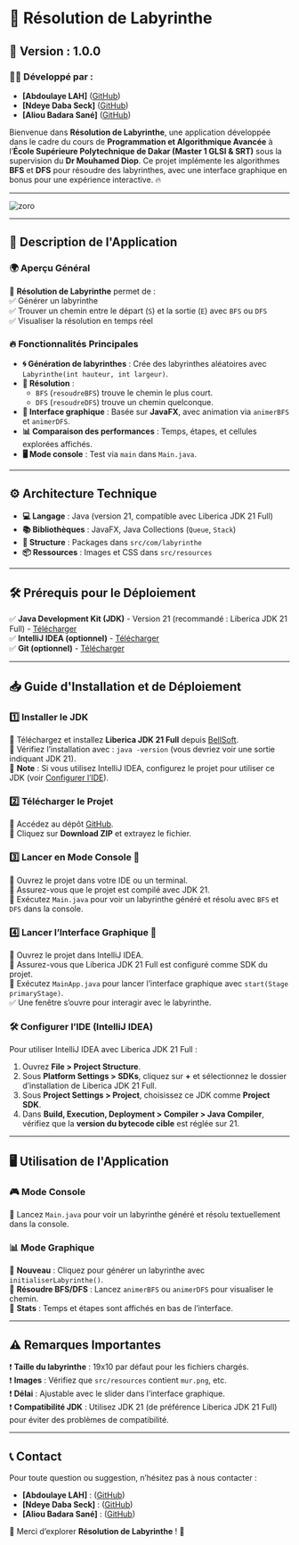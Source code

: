 # 🎯 Résolution de Labyrinthe

## 🚀 Version : 1.0.0

### 👨‍💻 Développé par :
- **[Abdoulaye LAH]** ([GitHub](https://github.com/layelah))
- **[Ndeye Daba Seck]** ([GitHub](https://github.com/Daba200616))
- **[Aliou Badara Sané]** ([GitHub](https://github.com/Aliou774))

Bienvenue dans **Résolution de Labyrinthe**, une application développée dans le cadre du cours de **Programmation et Algorithmique Avancée** à l’**École Supérieure Polytechnique de Dakar (Master 1 GLSI & SRT)** sous la supervision du **Dr Mouhamed Diop**. Ce projet implémente les algorithmes **BFS** et **DFS** pour résoudre des labyrinthes, avec une interface graphique en bonus pour une expérience interactive. 🔥

---

![zoro](https://github.com/user-attachments/assets/50c4f28d-edc4-4284-9462-60219cf54f94)

---

## 📌 Description de l'Application

### 🌍 Aperçu Général
🔹 **Résolution de Labyrinthe** permet de :  
✅ Générer un labyrinthe  
✅ Trouver un chemin entre le départ (`S`) et la sortie (`E`) avec `BFS` ou `DFS`  
✅ Visualiser la résolution en temps réel

### 🔥 Fonctionnalités Principales
- **🌀 Génération de labyrinthes** : Crée des labyrinthes aléatoires avec `Labyrinthe(int hauteur, int largeur)`.
- **📜 Résolution** :
  - `BFS` (`resoudreBFS`) trouve le chemin le plus court.
  - `DFS` (`resoudreDFS`) trouve un chemin quelconque.
- **🎨 Interface graphique** : Basée sur **JavaFX**, avec animation via `animerBFS` et `animerDFS`.
- **📊 Comparaison des performances** : Temps, étapes, et cellules explorées affichés.
- **🖥️ Mode console** : Test via `main` dans `Main.java`.

---

## ⚙️ Architecture Technique
- **💻 Langage** : Java (version 21, compatible avec Liberica JDK 21 Full)
- **📚 Bibliothèques** : JavaFX, Java Collections (`Queue`, `Stack`)
- **🔗 Structure** : Packages dans `src/com/labyrinthe`
- **📦 Ressources** : Images et CSS dans `src/resources`

---

## 🛠️ Prérequis pour le Déploiement
✅ **Java Development Kit (JDK)** - Version 21 (recommandé : Liberica JDK 21 Full) - [Télécharger](https://bell-sw.com/pages/downloads/)  
✅ **IntelliJ IDEA (optionnel)** - [Télécharger](https://www.jetbrains.com/idea/)  
✅ **Git (optionnel)** - [Télécharger](https://git-scm.com/downloads)

---

## 📥 Guide d'Installation et de Déploiement

### 1️⃣ Installer le JDK
🔹 Téléchargez et installez **Liberica JDK 21 Full** depuis [BellSoft](https://bell-sw.com/pages/downloads/).  
🔹 Vérifiez l’installation avec : `java -version` (vous devriez voir une sortie indiquant JDK 21).  
🔹 **Note** : Si vous utilisez IntelliJ IDEA, configurez le projet pour utiliser ce JDK (voir [Configurer l’IDE](#configurer-lide)).

### 2️⃣ Télécharger le Projet
🔹 Accédez au dépôt [GitHub](https://github.com/tonprofil/layelah-labyrinthe).  
🔹 Cliquez sur **Download ZIP** et extrayez le fichier.

### 3️⃣ Lancer en Mode Console 🚀
🔹 Ouvrez le projet dans votre IDE ou un terminal.  
🔹 Assurez-vous que le projet est compilé avec JDK 21.  
🔹 Exécutez `Main.java` pour voir un labyrinthe généré et résolu avec `BFS` et `DFS` dans la console.

### 4️⃣ Lancer l’Interface Graphique 🎯
🔹 Ouvrez le projet dans IntelliJ IDEA.  
🔹 Assurez-vous que Liberica JDK 21 Full est configuré comme SDK du projet.  
🔹 Exécutez `MainApp.java` pour lancer l’interface graphique avec `start(Stage primaryStage)`.  
✅ Une fenêtre s’ouvre pour interagir avec le labyrinthe.

### 🛠️ Configurer l’IDE (IntelliJ IDEA)
Pour utiliser IntelliJ IDEA avec Liberica JDK 21 Full :
1. Ouvrez **File > Project Structure**.
2. Sous **Platform Settings > SDKs**, cliquez sur **+** et sélectionnez le dossier d’installation de Liberica JDK 21 Full.
3. Sous **Project Settings > Project**, choisissez ce JDK comme **Project SDK**.
4. Dans **Build, Execution, Deployment > Compiler > Java Compiler**, vérifiez que la **version du bytecode cible** est réglée sur 21.

---

## 🖥️ Utilisation de l'Application

### 🎮 Mode Console
🔹 Lancez `Main.java` pour voir un labyrinthe généré et résolu textuellement dans la console.

### 📊 Mode Graphique
🔹 **Nouveau** : Cliquez pour générer un labyrinthe avec `initialiserLabyrinthe()`.  
🔹 **Résoudre BFS/DFS** : Lancez `animerBFS` ou `animerDFS` pour visualiser le chemin.  
🔹 **Stats** : Temps et étapes sont affichés en bas de l’interface.

---

## ⚠️ Remarques Importantes
❗ **Taille du labyrinthe** : 19x10 par défaut pour les fichiers chargés.  
❗ **Images** : Vérifiez que `src/resources` contient `mur.png`, etc.  
❗ **Délai** : Ajustable avec le slider dans l’interface graphique.  
❗ **Compatibilité JDK** : Utilisez JDK 21 (de préférence Liberica JDK 21 Full) pour éviter des problèmes de compatibilité.

---

## 📞 Contact
Pour toute question ou suggestion, n’hésitez pas à nous contacter :

- **[Abdoulaye LAH]** : ([GitHub](https://github.com/layelah))
- **[Ndeye Daba Seck]** : ([GitHub](https://github.com/Daba200616))
- **[Aliou Badara Sané]** : ([GitHub](https://github.com/Aliou774))

🚀 Merci d’explorer **Résolution de Labyrinthe** ! 🎯
